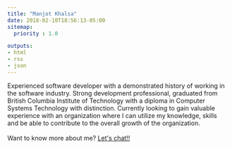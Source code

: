 ```yaml
---
title: "Manjot Khalsa"
date: 2018-02-10T18:56:13-05:00
sitemap:
  priority : 1.0

outputs:
- html
- rss
- json
---
```

<p>Experienced software developer with a demonstrated history of working in the software industry. Strong development professional, graduated from British Columbia Institute of Technology with a diploma in Computer Systems Technology with distinction. Currently looking to gain valuable experience with an organization where I can utilize my knowledge, skills and be able to contribute to the overall growth of the organization.
<br>
<br>
Want to know more about me? <a href="mailto:{{ substr .Site.Params.email 0 5}}{{ substr .Site.Params.email 5 }}">Let's chat!!</a></p>

